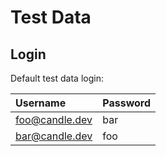 # Test Data

## Login

Default test data login:

| Username       | Password |
| :---           | :---     |
| foo@candle.dev | bar      |
| bar@candle.dev | foo      |
